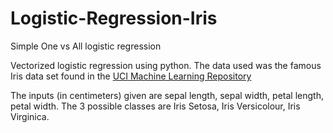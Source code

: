 # Logistic-Regression-Iris

Simple One vs All logistic regression 

Vectorized logistic regression using python. The data used was the famous Iris data set found in the [UCI Machine Learning Repository](http://archive.ics.uci.edu/ml/datasets/Iris)

The inputs (in centimeters)  given are sepal length, sepal width, petal length, petal width.
The 3 possible classes are Iris Setosa, Iris Versicolour, Iris Virginica.
